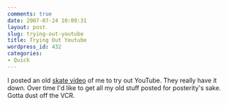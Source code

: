 ```yaml
---
comments: true
date: 2007-07-24 10:09:31
layout: post
slug: trying-out-youtube
title: Trying Out Youtube
wordpress_id: 432
categories:
- Quick
---
```


I posted an old [skate video](http://youtube.com/watch?v=TesjOoeHjpM) of me to try out YouTube. They really have it down. Over time I'd like to get all my old stuff posted for posterity's sake. Gotta dust off the VCR.
